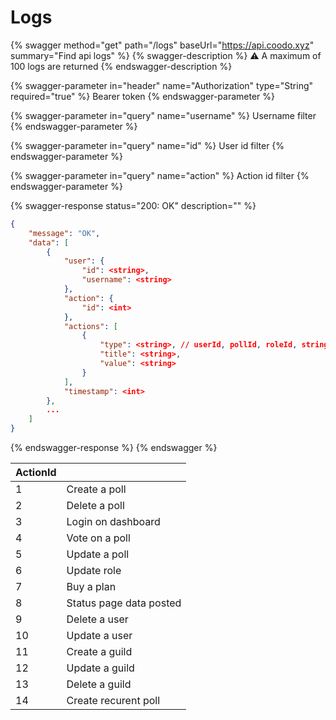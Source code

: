 # Logs



{% swagger method="get" path="/logs" baseUrl="https://api.coodo.xyz" summary="Find api logs" %}
{% swagger-description %}
:warning: A maximum of 100 logs are returned
{% endswagger-description %}

{% swagger-parameter in="header" name="Authorization" type="String" required="true" %}
Bearer token
{% endswagger-parameter %}

{% swagger-parameter in="query" name="username" %}
Username filter
{% endswagger-parameter %}

{% swagger-parameter in="query" name="id" %}
User id filter
{% endswagger-parameter %}

{% swagger-parameter in="query" name="action" %}
Action id filter
{% endswagger-parameter %}

{% swagger-response status="200: OK" description="" %}
```json
{
    "message": "OK",
    "data": [
        {
            "user": {
                "id": <string>,
                "username": <string>
            },
            "action": {
                "id": <int>
            },
            "actions": [
                {
                    "type": <string>, // userId, pollId, roleId, string
                    "title": <string>,
                    "value": <string>
                }
            ],
            "timestamp": <int>
        },
        ...
    ]
}
```
{% endswagger-response %}
{% endswagger %}

<table data-full-width="true"><thead><tr><th data-type="number">ActionId</th><th></th></tr></thead><tbody><tr><td>1</td><td>Create a poll</td></tr><tr><td>2</td><td>Delete a poll</td></tr><tr><td>3</td><td>Login on dashboard</td></tr><tr><td>4</td><td>Vote on a poll</td></tr><tr><td>5</td><td>Update a poll</td></tr><tr><td>6</td><td>Update role</td></tr><tr><td>7</td><td>Buy a plan</td></tr><tr><td>8</td><td>Status page data posted</td></tr><tr><td>9</td><td>Delete a user</td></tr><tr><td>10</td><td>Update a user</td></tr><tr><td>11</td><td>Create a guild</td></tr><tr><td>12</td><td>Update a guild</td></tr><tr><td>13</td><td>Delete a guild</td></tr><tr><td>14</td><td>Create recurent poll</td></tr></tbody></table>
